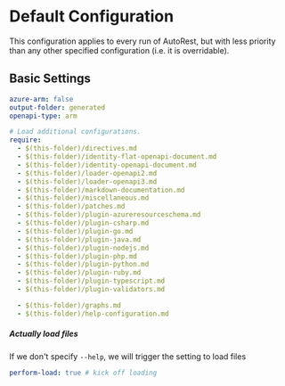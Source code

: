 # Default Configuration

This configuration applies to every run of AutoRest, but with less priority than any other specified configuration (i.e. it is overridable).

## Basic Settings

``` yaml
azure-arm: false
output-folder: generated
openapi-type: arm

# Load additional configurations.
require:
  - $(this-folder)/directives.md
  - $(this-folder)/identity-flat-openapi-document.md
  - $(this-folder)/identity-openapi-document.md
  - $(this-folder)/loader-openapi2.md
  - $(this-folder)/loader-openapi3.md
  - $(this-folder)/markdown-documentation.md
  - $(this-folder)/miscellaneous.md
  - $(this-folder)/patches.md
  - $(this-folder)/plugin-azureresourceschema.md
  - $(this-folder)/plugin-csharp.md
  - $(this-folder)/plugin-go.md
  - $(this-folder)/plugin-java.md
  - $(this-folder)/plugin-nodejs.md
  - $(this-folder)/plugin-php.md
  - $(this-folder)/plugin-python.md
  - $(this-folder)/plugin-ruby.md
  - $(this-folder)/plugin-typescript.md
  - $(this-folder)/plugin-validators.md

  - $(this-folder)/graphs.md
  - $(this-folder)/help-configuration.md

```

##### Actually load files

If we don't specify `--help`, we will trigger the setting to load files

``` yaml !$(help)
perform-load: true # kick off loading
```